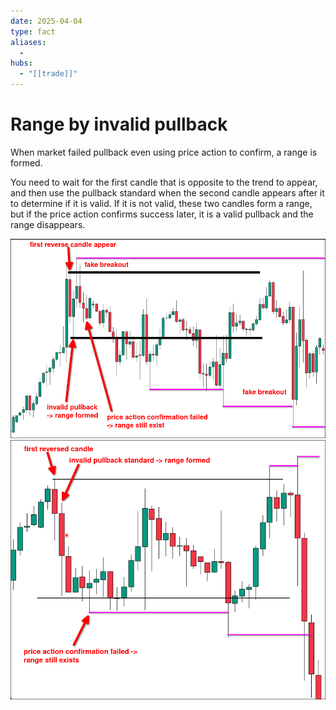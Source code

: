 ```yaml
---
date: 2025-04-04
type: fact
aliases:
  -
hubs:
  - "[[trade]]"
---
```


# Range by invalid pullback

When market failed pullback even using price action to confirm, a range is formed.

You need to wait for the first candle that is opposite to the trend to appear, and then use the pullback standard when the second candle appears after it to determine if it is valid. If it is not valid, these two candles form a range, but if the price action confirms success later, it is a valid pullback and the range disappears.

![example-range-by-invalid-pb1.png](../assets/imgs/example-range-by-invalid-pb1.png)
![example-range-by-invalid-pb2.png](../assets/imgs/example-range-by-invalid-pb2.png)


